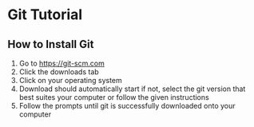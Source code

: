 # Git Tutorial
## How to Install Git
1) Go to https://git-scm.com
2) Click the downloads tab
3) Click on your operating system
4) Download should automatically start if not, select the git version that best suites your computer or follow the given instructions
5) Follow the prompts until git is successfully downloaded onto your computer 